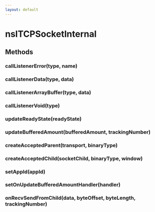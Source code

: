 ```yaml
---
layout: default
---
```


# nsITCPSocketInternal #

## Methods ##

### callListenerError(type, name) ###

### callListenerData(type, data) ###

### callListenerArrayBuffer(type, data) ###

### callListenerVoid(type) ###

### updateReadyState(readyState) ###

### updateBufferedAmount(bufferedAmount, trackingNumber) ###

### createAcceptedParent(transport, binaryType) ###

### createAcceptedChild(socketChild, binaryType, window) ###

### setAppId(appId) ###

### setOnUpdateBufferedAmountHandler(handler) ###

### onRecvSendFromChild(data, byteOffset, byteLength, trackingNumber) ###
